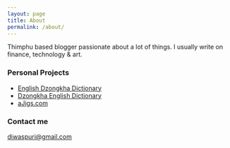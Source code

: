 ```yaml
---
layout: page
title: About
permalink: /about/
---
```


Thimphu based blogger passionate about a lot of things. I usually write on finance, technology & art.

### Personal Projects

- [English Dzongkha Dictionary](https://play.google.com/store/apps/details?id=com.diwaspuri.dzongkhadictionaryoffline)
- [Dzongkha English Dictionary](https://play.google.com/store/apps/details?id=com.diwaspuri.dzongkhaenglishdictionarybook)
- [aJigs.com](https://ajigs.com)

### Contact me

[diwaspuri@gmail.com](mailto:diwaspuri@gmail.com)